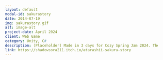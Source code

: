 ```yaml
---
layout: default
modal-id: sakurastory
date: 2014-07-19
img: sakurastory.gif
alt: image-alt
project-date: April 2024
client: Web Game
category: Unity, C#
description: (Placeholder) Made in 3 days for Cozy Spring Jam 2024. The jam theme was "New Beginnings". This game is a follow up to our game for Cozy Winter Jam 2023, Cold Out 64, with a few recurring characters. Move into your new town, make new friends, and take great photos. There are 2 different endings depending on whether you take the bonus photo.
link: https://shadowsora211.itch.io/atarashii-sakura-story
---
```

